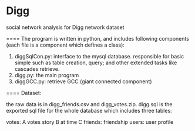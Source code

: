 Digg
====

social network analysis for Digg network dataset


====
The program is written in python, and includes following components (each file is a component which defines a class):

1. diggSqlCon.py:  interface to the mysql database.  responsible for basic simple such as table creation, query; and other extended tasks like cascades retrieve.
2. digg.py:  the main program
3. diggGCC.py:  retrieve GCC (giant connected component)


====
Dataset:

the raw data is in digg_friends.csv and digg_votes.zip. 
digg.sql is the exported sql file for the whole database which includes three tables: 

votes:  A votes story B at time C
friends:  friendship
users:  user profile


